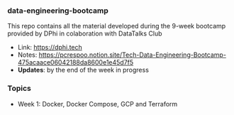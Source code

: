 ### data-engineering-bootcamp
This repo contains all the material developed during the 9-week bootcamp provided by DPhi in colaboration with DataTalks Club
- Link: https://dphi.tech
- Notes: https://pcrespoo.notion.site/Tech-Data-Engineering-Bootcamp-475acaace06042188da8600e1e45d7f5
- **Updates**: by the end of the week in progress


### Topics
- Week 1: Docker, Docker Compose, GCP and Terraform

